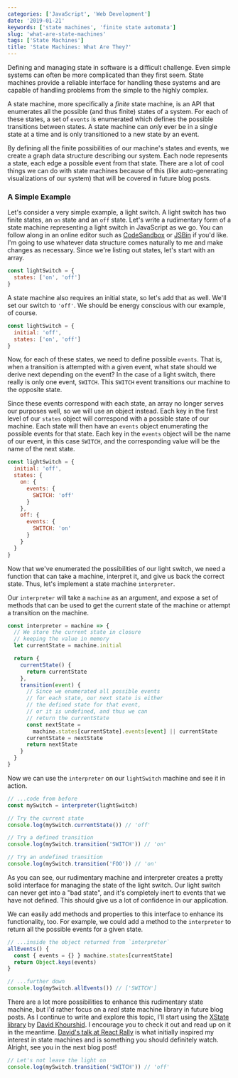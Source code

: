 ```yaml
---
categories: ['JavaScript', 'Web Development']
date: '2019-01-21'
keywords: ['state machines', 'finite state automata']
slug: 'what-are-state-machines'
tags: ['State Machines']
title: 'State Machines: What Are They?'
---
```


Defining and managing state in software is a difficult challenge. Even simple systems can often be more complicated than they first seem. State machines provide a reliable interface for handling these systems and are capable of handling problems from the simple to the highly complex.

A state machine, more specifically a _finite_ state machine, is an API that enumerates all the possible (and thus finite) states of a system. For each of these states, a set of `events` is enumerated which defines the possible transitions between states. A state machine can _only_ ever be in a single state at a time and is only transitioned to a new state by an event.

By defining all the finite possibilities of our machine's states and events, we create a graph data structure describing our system. Each node represents a state, each edge a possible event from that state. There are a lot of cool things we can do with state machines because of this (like auto-generating visualizations of our system) that will be covered in future blog posts.

### A Simple Example

Let's consider a very simple example, a light switch. A light switch has two finite states, an `on` state and an `off` state. Let's write a rudimentary form of a state machine representing a light switch in JavaScript as we go. You can follow along in an online editor such as [CodeSandbox](https://codesandbox.io/s/vanilla) or [JSBin](https://jsbin.com/?js,console) if you'd like. I'm going to use whatever data structure comes naturally to me and make changes as necessary. Since we're listing out states, let's start with an array.

```javascript
const lightSwitch = {
  states: ['on', 'off']
}
```

A state machine also requires an initial state, so let's add that as well. We'll set our switch to `'off'`. We should be energy conscious with our example, of course.

```javascript
const lightSwitch = {
  initial: 'off',
  states: ['on', 'off']
}
```

Now, for each of these states, we need to define possible `events`. That is, when a transition is attempted with a given event, what state should we derive next depending on the event? In the case of a light switch, there really is only one event, `SWITCH`. This `SWITCH` event transitions our machine to the opposite state.

Since these events correspond with each state, an array no longer serves our purposes well, so we will use an object instead. Each key in the first level of our `states` object will correspond with a possible state of our machine. Each state will then have an `events` object enumerating the possible events for that state. Each key in the `events` object will be the name of our event, in this case `SWITCH`, and the corresponding value will be the name of the next state.

```javascript
const lightSwitch = {
  initial: 'off',
  states: {
    on: {
      events: {
        SWITCH: 'off'
      }
    },
    off: {
      events: {
        SWITCH: 'on'
      }
    }
  }
}
```

Now that we've enumerated the possibilities of our light switch, we need a function that can take a machine, interpret it, and give us back the correct state. Thus, let's implement a state machine `interpreter`.

Our `interpreter` will take a `machine` as an argument, and expose a set of methods that can be used to get the current state of the machine or attempt a transition on the machine.

```javascript
const interpreter = machine => {
  // We store the current state in closure
  // keeping the value in memory
  let currentState = machine.initial

  return {
    currentState() {
      return currentState
    },
    transition(event) {
      // Since we enumerated all possible events
      // for each state, our next state is either
      // the defined state for that event,
      // or it is undefined, and thus we can
      // return the currentState
      const nextState =
        machine.states[currentState].events[event] || currentState
      currentState = nextState
      return nextState
    }
  }
}
```

Now we can use the `interpreter` on our `lightSwitch` machine and see it in action.

```javascript
// ...code from before
const mySwitch = interpreter(lightSwitch)

// Try the current state
console.log(mySwitch.currentState()) // 'off'

// Try a defined transition
console.log(mySwitch.transition('SWITCH')) // 'on'

// Try an undefined transition
console.log(mySwitch.transition('FOO')) // 'on'
```

As you can see, our rudimentary machine and interpreter creates a pretty solid interface for managing the state of the light switch. Our light switch can never get into a "bad state", and it's completely inert to events that we have not defined. This should give us a lot of confidence in our application.

We can easily add methods and properties to this interface to enhance its functionality, too. For example, we could add a method to the `interpreter` to return all the possible events for a given state.

```javascript
// ...inside the object returned from `interpreter`
allEvents() {
  const { events = {} } machine.states[currentState]
  return Object.keys(events)
}

// ...further down
console.log(mySwitch.allEvents()) // ['SWITCH']
```

There are a lot more possibilities to enhance this rudimentary state machine, but I'd rather focus on a _real_ state machine library in future blog posts. As I continue to write and explore this topic, I'll start using the [XState library](https://xstate.js.org) by [David Khourshid](https://twitter.com/davidkpiano). I encourage you to check it out and read up on it in the meantime. [David's talk at React Rally](https://www.youtube.com/watch?v=VU1NKX6Qkxc) is what initially inspired my interest in state machines and is something you should definitely watch. Alright, see you in the next blog post!

```javascript
// Let's not leave the light on
console.log(mySwitch.transition('SWITCH')) // 'off'
```
